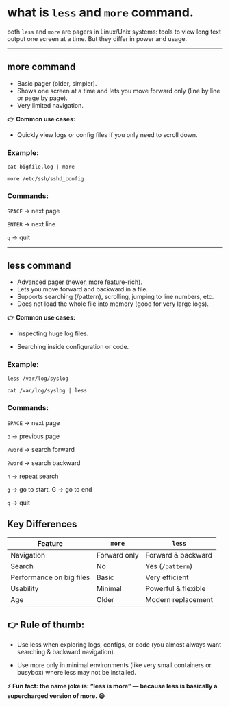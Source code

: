 # what is `less` and `more` command.
both `less` and `more` are pagers in Linux/Unix systems: tools to view long text output one screen at a time. But they differ in power and usage.

---
## more command
- Basic pager (older, simpler).
- Shows one screen at a time and lets you move forward only (line by line or page by page).
- Very limited navigation.

**👉 Common use cases:**

- Quickly view logs or config files if you only need to scroll down.

### Example:
```
cat bigfile.log | more
```
```
more /etc/ssh/sshd_config
```

### Commands:

`SPACE`  → next page

`ENTER`  → next line

`q`      → quit

---
## less command

- Advanced pager (newer, more feature-rich).
- Lets you move forward and backward in a file.
- Supports searching (/pattern), scrolling, jumping to line numbers, etc.
- Does not load the whole file into memory (good for very large logs).

**👉 Common use cases:**

-  Inspecting huge log files.

-  Searching inside configuration or code.

### Example:
```
less /var/log/syslog
```
```
cat /var/log/syslog | less
```

### Commands:

`SPACE` → next page

`b` → previous page

`/word` → search forward

`?word` → search backward

`n` → repeat search

`g` → go to start, G → go to end

`q` → quit

## Key Differences
| Feature                  | `more`       | `less`              |
| ------------------------ | ------------ | ------------------- |
| Navigation               | Forward only | Forward & backward  |
| Search                   | No           | Yes (`/pattern`)    |
| Performance on big files | Basic        | Very efficient      |
| Usability                | Minimal      | Powerful & flexible |
| Age                      | Older        | Modern replacement  |


## 👉 Rule of thumb:

  -  Use less when exploring logs, configs, or code (you almost always want searching & backward navigation).

  -  Use more only in minimal environments (like very small containers or busybox) where less may not be installed.

**⚡ Fun fact: the name joke is: “less is more” — because less is basically a supercharged version of more. 😄**
